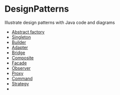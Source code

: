 # DesignPatterns
Illustrate design patterns with Java code and diagrams
* [Abstract factory](src/main/java/org/example/abstractFactory/abstractFactory.md)
* [Singleton](src/main/java/org/example/singleton/singleton.md)
* [Builder](src/main/java/org/example/builder/build.md)
* [Adapter](src/main/java/org/example/adapter/Adapter.md)
* [Bridge](src/main/java/org/example/bridge/bridge.md)
* [Composite](src/main/java/org/example/composite/composite.md)
* [Facade](src/main/java/org/example/facade/facade.md)
* [Observer](src/main/java/org/example/observer/observer.md)
* [Proxy](src/main/java/org/example/proxy/proxy.md)
* [Command](src/main/java/org/example/command/command.md)
* [Strategy](src/main/java/org/example/strategy/strategy.md)
* 